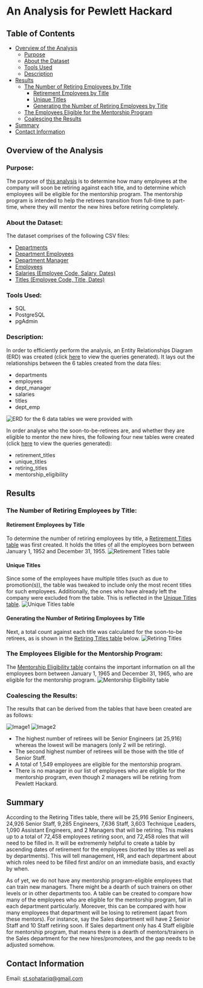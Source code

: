 # An Analysis for Pewlett Hackard
## Table of Contents
- [Overview of the Analysis](#overview-of-the-analysis)
    - [Purpose](#purpose)
    - [About the Dataset](#about-the-dataset)
    - [Tools Used](#tools-used)
    - [Description](#description)
- [Results](#results)
    - [The Number of Retiring Employees by Title](#The-Number-of-Retiring-Employees-by-Title)
        - [Retirement Employees by Title](#Retirement-Employees-by-Title)
        - [Unique Titles](#Unique-Titles)
        - [Generating the Number of Retiring Employees by Title](#Generating-the-Number-of-Retiring-Employees-by-Title)
    - [The Employees Eligible for the Mentorship Program](#The-Employees-Eligible-for-the-Mentorship-Program)
    - [Coalescing the Results](#Coalescing-the-Results)
- [Summary](#summary)
- [Contact Information](#contact-information)

## Overview of the Analysis
### Purpose:
The purpose of [this analysis](https://github.com/SohaT7/Pewlett-Hackard-Analysis-/blob/main/Queries/Employee_Database_challenge.sql) is to determine how many employees at the company will soon be retiring against each title, and to determine which employees will be eligible for the mentorship program. The mentorship program is intended to help the retirees transition from full-time to part-time, where they will mentor the new hires before retiring completely. 

### About the Dataset:
The dataset comprises of the following CSV files:
 - [Departments](https://github.com/SohaT7/Pewlett-Hackard-Analysis-/blob/main/Data/departments.csv)
 - [Department Employees](https://github.com/SohaT7/Pewlett-Hackard-Analysis-/blob/main/Data/dept_emp.csv) 
 - [Department Manager](https://github.com/SohaT7/Pewlett-Hackard-Analysis-/blob/main/Data/dept_manager.csv)
 - [Employees](https://github.com/SohaT7/Pewlett-Hackard-Analysis-/blob/main/Data/employees.csv) 
 - [Salaries (Employee Code, Salary, Dates)](https://github.com/SohaT7/Pewlett-Hackard-Analysis-/blob/main/Data/salaries.csv)
 - [Titles (Employee Code, Title, Dates)](https://github.com/SohaT7/Pewlett-Hackard-Analysis-/blob/main/Data/titles.csv)

### Tools Used:
 - SQL
 - PostgreSQL
 - pgAdmin

### Description:
In order to efficiently perform the analysis, an Entity Relationships Diagram (ERD) was created (click [here](https://github.com/SohaT7/Pewlett-Hackard-Analysis-/blob/main/Queries/schema.sql) to view the queries generated). It lays out the relationships between the 6 tables created from the data files:
 - departments
 - employees
 - dept_manager
 - salaries
 - titles
 - dept_emp

![ERD for the 6 data tables we were provided with](https://github.com/SohaT7/Pewlett-Hackard-Analysis-/blob/main/Images/EmployeeDB.png)

In order analyse who the soon-to-be-retirees are, and whether they are eligible to mentor the new hires, the following four new tables were created (click [here](https://github.com/SohaT7/Pewlett-Hackard-Analysis-/blob/main/Queries/Employee_Database_challenge.sql) to view the queries generated):
 - retirement_titles
 - unique_titles
 - retiring_titles
 - mentorship_eligibility

## Results
### The Number of Retiring Employees by Title:
#### Retirement Employees by Title 
To determine the number of retiring employees by title, a [Retirement Titles table](https://github.com/SohaT7/Pewlett-Hackard-Analysis-/blob/main/Data/retirement_titles.csv) was first created. It holds the titles of all the employees born between January 1, 1952 and December 31, 1955. 
![Retirement Titles table](https://github.com/SohaT7/Pewlett-Hackard-Analysis-/blob/main/Images/retirement_titles.png)

#### Unique Titles
Since some of the employees have multiple titles (such as due to promotion(s)), the table was tweaked to include only the most recent titles for such employees. Additionally, the ones who have already left the company were excluded from the table. This is reflected in the [Unique Titles table](https://github.com/SohaT7/Pewlett-Hackard-Analysis-/blob/main/Data/unique_titles.csv).
![Unique Titles table](https://github.com/SohaT7/Pewlett-Hackard-Analysis-/blob/main/Images/unique_titles.png) 

#### Generating the Number of Retiring Employees by Title
Next, a total count against each title was calculated for the soon-to-be retirees, as is shown in the [Retiring Titles table](https://github.com/SohaT7/Pewlett-Hackard-Analysis-/blob/main/Data/retiring_titles.csv) below.
![Retiring Titles](https://github.com/SohaT7/Pewlett-Hackard-Analysis-/blob/main/Images/retiring_titles.png)

### The Employees Eligible for the Mentorship Program:
The [Mentorship Eligibility table](https://github.com/SohaT7/Pewlett-Hackard-Analysis-/blob/main/Data/mentorship_eligibility.csv) contains the important information on all the employees born between January 1, 1965 and December 31, 1965, who are eligible for the mentorship program. 
![Mentorship Eligibility table](https://github.com/SohaT7/Pewlett-Hackard-Analysis-/blob/main/Images/mentorship_eligibility.png)

### Coalescing the Results:
The results that can be derived from the tables that have been created are as follows:

![Image1](https://github.com/SohaT7/Pewlett-Hackard-Analysis-/blob/main/Images/Retiring_Titles_Rank.png)
![Image2](https://github.com/SohaT7/Pewlett-Hackard-Analysis-/blob/main/Images/Mentorship_eligibility_Analyze.png)

- The highest number of retirees will be Senior Engineers (at 25,916) whereas the lowest will be managers (only 2 will be retiring). 
- The second highest number of retirees will be those with the title of Senior Staff. 
- A total of 1,549 employees are eligible for the mentorship program. 
- There is no manager in our list of employees who are eligible for the mentorship program, even though 2 managers will be retiring from Pewlett Hackard.

## Summary
According to the Retiring Titles table, there will be 25,916 Senior Engineers, 24,926 Senior Staff, 9,285 Engineers, 7,636 Staff, 3,603 Technique Leaders, 1,090 Assistant Engineers, and 2 Managers that will be retiring. This makes up to a total of 72,458 employees retiring soon, and 72,458 roles that will need to be filled in. It will be extrememly helpful to create a table by ascending dates of retirement for the employees (sorted by titles as well as by departments). This will tell management, HR, and each department about which roles need to be filled first and/or on an immediate basis, and exactly by when. 

As of yet, we do not have any mentorship program-eligible employees that can train new managers. There might be a dearth of such trainers on other levels or in other departments too. A table can be created to compare how many of the employees who are eligible for the mentorship program, fall in each department particularly. Moreover, this can be compared with how many employees that department will be losing to retirement (apart from these mentors). For instance, say the Sales department will have 2 Senior Staff and 10 Staff retiring soon. If Sales department only has 4 Staff eligible for mentorship program, that means there is a dearth of mentors/trainers in the Sales department for the new hires/promotees, and the gap needs to be adjusted somehow. 

## Contact Information
Email: st.sohatariq@gmail.com
